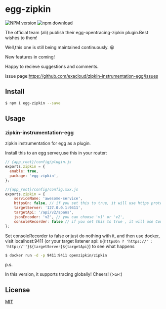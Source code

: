 # egg-zipkin

[![NPM version][npm-image]][npm-url]
[![npm download][download-image]][download-url]

[npm-image]: https://img.shields.io/npm/v/egg-zipkin.svg?style=flat-square
[npm-url]: https://npmjs.org/package/egg-zipkin
[download-image]: https://img.shields.io/npm/dm/egg-zipkin.svg?style=flat-square
[download-url]: https://npmjs.org/package/egg-zipkin

The official team (ali) publish their egg-opentracing-zipkin plugin.Best wishes to them!

Well,this one is still being maintained continuously. 😀

New features in coming! 

Happy to recieve suggestions and comments.

issue page:https://github.com/exacloud/zipkin-instrumentation-egg/issues

## Install
```bash
$ npm i egg-zipkin --save
```

## Usage

### zipkin-instrumentation-egg
zipkin instrumentation for egg as a plugin.

Install this to an egg server,use this in your router:
```js
// {app_root}/config/plugin.js
exports.zipkin = {
  enable: true,
  package: 'egg-zipkin',
};

//{app_root}/config/config.xxx.js
exports.zipkin = {
    serviceName: 'awesome-service',
    httpsOn: false, // if you set this to true, it will use https protocal to visit your targetServer
    targetServer: '127.0.0.1:9411',
    targetApi: '/api/v2/spans',
    jsonEncoder: 'v2', // you can choose 'v1' or 'v2',
    consoleRecorder: false // if you set this to true , it will use ConsoleRecorder to print messages on your console.Thus only serviceName will be used.
}; 
```
Set consoleRecorder to false or just do nothing with it, and then use docker, visit localhost:9411 (or your target listener api: `${httpsOn ? 'https://' : 'http://''}${targetServer}${targetApi}`) to see what happens
```bash
$ docker run -d -p 9411:9411 openzipkin/zipkin
```

p.s.

In this version, it supports tracing globally! Cheers! (>ω<) 
## License

[MIT](LICENSE)
